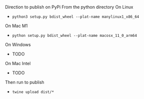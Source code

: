 Direction to publish on PyPi
From the python directory
On Linux
* `python3 setup.py bdist_wheel --plat-name manylinux1_x86_64`

On Mac M1
* `python setup.py bdist_wheel --plat-name macosx_11_0_arm64`

On Windows
* TODO

On Mac Intel
* TODO

Then run to publish
* `twine upload dist/*`
